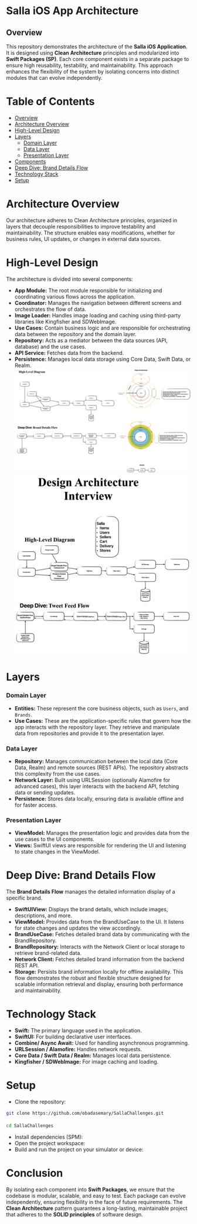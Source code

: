 # Salla iOS App Architecture

##  Overview

This repository demonstrates the architecture of the **Salla iOS Application**. It is designed using **Clean Architecture** principles and modularized into **Swift Packages (SP)**. Each core component exists in a separate package to ensure high reusability, testability, and maintainability. This approach enhances the flexibility of the system by isolating concerns into distinct modules that can evolve independently.

# Table of Contents

- [Overview](#overview)
- [Architecture Overview](#architecture-overview)
- [High-Level Design](#high-level-design)
- [Layers](#layers)
  - [Domain Layer](#domain-layer)
  - [Data Layer](#data-layer)
  - [Presentation Layer](#presentation-layer)
- [Components](#components)
- [Deep Dive: Brand Details Flow](#deep-dive-brand-details-flow)
- [Technology Stack](#technology-stack)
- [Setup](#setup)

# Architecture Overview

Our architecture adheres to Clean Architecture principles, organized in layers that decouple responsibilities to improve testability and maintainability. The structure enables easy modifications, whether for business rules, UI updates, or changes in external data sources.

# High-Level Design
The architecture is divided into several components:

- **App Module:** The root module responsible for initializing and coordinating various flows across the application.
- **Coordinator:** Manages the navigation between different screens and orchestrates the flow of data.
- **Image Loader:** Handles image loading and caching using third-party libraries like Kingfisher and SDWebImage.
- **Use Cases:** Contain business logic and are responsible for orchestrating data between the repository and the domain layer.
- **Repository:** Acts as a mediator between the data sources (API, database) and the use cases.
- **API Service:** Fetches data from the backend.
- **Persistence:** Manages local data storage using Core Data, Swift Data, or Realm.
![Salla Design Architecture](https://github.com/obadasemary/SallaChallenges/blob/main/Salla%20Design%20Architecture.png)
![Salla Design Architecture Interview](https://github.com/obadasemary/SallaChallenges/blob/main/Salla%20Design%20Architecture%20Interview.png)

# Layers

### Domain Layer
- **Entities:** These represent the core business objects, such as `Users`, and `Brands`.
- **Use Cases:** These are the application-specific rules that govern how the app interacts with the repository layer. They retrieve and manipulate data from repositories and provide it to the presentation layer.
### Data Layer
- **Repository:** Manages communication between the local data (Core Data, Realm) and remote sources (REST APIs). The repository abstracts this complexity from the use cases.
- **Network Layer:** Built using URLSession (optionally Alamofire for advanced cases), this layer interacts with the backend API, fetching data or sending updates.
- **Persistence:** Stores data locally, ensuring data is available offline and for faster access.
### Presentation Layer
- **ViewModel:** Manages the presentation logic and provides data from the use cases to the UI components.
- **Views:** SwiftUI views are responsible for rendering the UI and listening to state changes in the ViewModel.

# Deep Dive: Brand Details Flow

The **Brand Details Flow** manages the detailed information display of a specific brand.

- **SwiftUIView:** Displays the brand details, which include images, descriptions, and more.
- **ViewModel:** Provides data from the BrandUseCase to the UI. It listens for state changes and updates the view accordingly.
- **BrandUseCase:** Fetches detailed brand data by communicating with the BrandRepository.
- **BrandRepository:** Interacts with the Network Client or local storage to retrieve brand-related data.
- **Network Client:** Fetches detailed brand information from the backend REST API.
- **Storage:** Persists brand information locally for offline availability.
This flow demonstrates the robust and flexible structure designed for scalable information retrieval and display, ensuring both performance and maintainability.

# Technology Stack

- **Swift:** The primary language used in the application.
- **SwiftUI:** For building declarative user interfaces.
- **Combine/ Async Await:** Used for handling asynchronous programming.
- **URLSession / Alamofire:** Handles network requests.
- **Core Data / Swift Data / Realm:** Manages local data persistence.
- **Kingfisher / SDWebImage:** For image caching and loading.

# Setup

- Clone the repository:
```bash
git clone https://github.com/obadasemary/SallaChallenges.git

cd SallaChallenges
```
- Install dependencies (SPM):
- Open the project workspace:
- Build and run the project on your simulator or device:

# Conclusion

By isolating each component into **Swift Packages**, we ensure that the codebase is modular, scalable, and easy to test. Each package can evolve independently, ensuring flexibility in the face of future requirements. The **Clean Architecture** pattern guarantees a long-lasting, maintainable project that adheres to the **SOLID principles** of software design.




